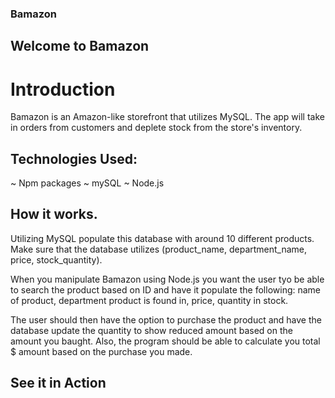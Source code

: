 ### Bamazon

## Welcome to Bamazon

# Introduction
Bamazon is an Amazon-like storefront that utilizes MySQL. The app will take in orders from customers and deplete stock from the store's inventory.

## Technologies Used:
~ Npm packages
~ mySQL 
~ Node.js

## How it works.
Utilizing MySQL populate this database with around 10 different products. 
Make sure that the database utilizes (product_name, department_name, price, stock_quantity).

When you manipulate Bamazon using Node.js you want the user tyo be able to search the product based on ID and have it populate the following: name of product, department product is found in, price, quantity in stock. 

The user should then have the option to purchase the product and have the database update the quantity to show reduced amount based on the amount you baught. Also, the program should be able to calculate you total $ amount based on the purchase you made. 

## See it in Action


